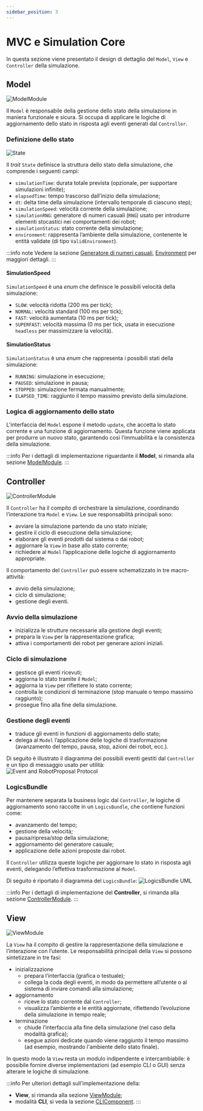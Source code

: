 ```yaml
---
sidebar_position: 3
---
```


# MVC e Simulation Core

In questa sezione viene presentato il design di dettaglio del `Model`, `View` e `Controller` della simulazione.

## Model

![ModelModule](../../static/img/04-detailed-design/model-module.png)

Il `Model` è responsabile della gestione dello stato della simulazione in maniera funzionale e sicura.
Si occupa di applicare le logiche di aggiornamento dello stato in risposta agli eventi generati dal `Controller`.

### Definizione dello stato

![State](../../static/img/04-detailed-design/state.png)

Il _trait_ `State` definisce la struttura dello stato della simulazione, che comprende i seguenti campi:

- `simulationTime`: durata totale prevista (opzionale, per supportare simulazioni infinite);
- `elapsedTime`: tempo trascorso dall’inizio della simulazione;
- `dt`: delta time della simulazione (intervallo temporale di ciascuno step);
- `simulationSpeed`: velocità corrente della simulazione;
- `simulationRNG`: generatore di numeri casuali (`RNG`) usato per introdurre elementi stocastici nei comportamenti dei
  robot;
- `simulationStatus`: stato corrente della simulazione;
- `environment`: rappresenta l’ambiente della simulazione, contenente le entità validate (di tipo `ValidEnvironment`).

:::info note
Vedere la sezione [Generatore di numeri casuali](10-random-number-generator.md), [Environment](./04-environment.md) per
maggiori dettagli.
:::

#### SimulationSpeed

`SimulationSpeed` è una _enum_ che definisce le possibili velocità della simulazione:
- `SLOW`: velocità ridotta (200 ms per tick);
- `NORMAL`: velocità standard (100 ms per tick);
- `FAST`: velocità aumentata (10 ms per tick);
- `SUPERFAST`: velocità massima (0 ms per tick, usata in esecuzione `headless` per massimizzare la velocità).

#### SimulationStatus

`SimulationStatus` è una _enum_ che rappresenta i possibili stati della simulazione:

- `RUNNING`: simulazione in esecuzione;
- `PAUSED`: simulazione in pausa;
- `STOPPED`: simulazione fermata manualmente;
- `ELAPSED_TIME`: raggiunto il tempo massimo previsto della simulazione.

### Logica di aggiornamento dello stato

L’interfaccia del `Model` espone il metodo `update`, che accetta lo stato corrente e una funzione di aggiornamento.
Questa funzione viene applicata per produrre un nuovo stato, garantendo così l’immuabilità e la consistenza della
simulazione.

:::info
Per i dettagli di implementazione riguardante il **Model**, si rimanda alla
sezione [ModelModule](../05-implementation/04-giulia-nardicchia/mvc-implementation.md#modelmodule).
:::

## Controller

![ControllerModule](../../static/img/04-detailed-design/controller-module.png)

Il `Controller` ha il compito di orchestrare la simulazione, coordinando l’interazione tra `Model` e `View`.
Le sue responsabilità principali sono:

- avviare la simulazione partendo da uno stato iniziale;
- gestire il ciclo di esecuzione della simulazione;
- elaborare gli eventi prodotti dal sistema o dai robot;
- aggiornare la `View` in base allo stato corrente;
- richiedere al `Model` l’applicazione delle logiche di aggiornamento appropriate.

Il comportamento del `Controller` può essere schematizzato in tre macro-attività:

- avvio della simulazione;
- ciclo di simulazione;
- gestione degli eventi.

### Avvio della simulazione

- inizializza le strutture necessarie alla gestione degli eventi;
- prepara la `View` per la rappresentazione grafica;
- attiva i comportamenti dei robot per generare azioni iniziali.

### Ciclo di simulazione

- gestisce gli eventi ricevuti;
- aggiorna lo stato tramite il `Model`;
- aggiorna la `View` per riflettere lo stato corrente;
- controlla le condizioni di terminazione (stop manuale o tempo massimo raggiunto);
- prosegue fino alla fine della simulazione.

### Gestione degli eventi

- traduce gli eventi in funzioni di aggiornamento dello stato;
- delega al `Model` l’applicazione delle logiche di trasformazione (avanzamento del tempo, pausa, stop, azioni dei
  robot, ecc.).

Di seguito è illustrato il diagramma dei possibili eventi gestiti dal `Controller` e un tipo di messaggio usato per
utilità:
![Event and RobotProposal Protocol](../../static/img/04-detailed-design/protocol-message.png)

### LogicsBundle

Per mantenere separata la business logic dal `Controller`, le logiche di aggiornamento sono raccolte in un
`LogicsBundle`, che contiene funzioni come:

- avanzamento del tempo;
- gestione della velocità;
- pausa/ripresa/stop della simulazione;
- aggiornamento del generatore casuale;
- applicazione delle azioni proposte dai robot.

Il `Controller` utilizza queste logiche per aggiornare lo stato in risposta agli eventi, delegando l’effettiva
trasformazione al `Model`.

Di seguito è riportato il diagramma del `LogicsBundle`:
![LogicsBundle UML](../../static/img/04-detailed-design/logic.png)

:::info
Per i dettagli di implementazione del **Controller**, si rimanda alla
sezione [ControllerModule](../05-implementation/04-giulia-nardicchia/mvc-implementation.md#controllermodule).
:::

## View

![ViewModule](../../static/img/04-detailed-design/view-module.png)

La `View` ha il compito di gestire la rappresentazione della simulazione e l’interazione con l’utente.
Le responsabilità principali della `View` si possono sintetizzare in tre fasi:
- inizializzazione
  - prepara l’interfaccia (grafica o testuale);
  - collega la coda degli eventi, in modo da permettere all’utente o al sistema di inviare comandi alla simulazione;
- aggiornamento
  - riceve lo stato corrente dal `Controller`;
  - visualizza l’ambiente e le entità aggiornate, riflettendo l’evoluzione della simulazione in tempo reale;
- terminazione
  - chiude l’interfaccia alla fine della simulazione (nel caso della modalità grafica);
  - esegue azioni dedicate quando viene raggiunto il tempo massimo (ad esempio, mostrando l'ambiente dello stato finale).

In questo modo la `View` resta un modulo indipendente e intercambiabile: è possibile fornire diverse implementazioni (ad
esempio CLI o GUI) senza alterare le logiche di simulazione.

:::info
Per ulteriori dettagli sull’implementazione della:
- **View**, si rimanda alla
  sezione [ViewModule](../05-implementation/04-giulia-nardicchia/mvc-implementation.md#viewmodule);
- modalità **CLI**, si veda la sezione [CLIComponent](../05-implementation/04-giulia-nardicchia/cli.md#clicomponent).
:::